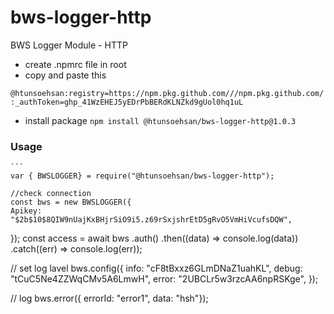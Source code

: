 # bws-logger-http

BWS Logger Module - HTTP

- create .npmrc file in root
- copy and paste this

`@htunsoehsan:registry=https://npm.pkg.github.com///npm.pkg.github.com/:_authToken=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`

- install package
  `npm install @htunsoehsan/bws-logger-http@1.0.3`

### Usage

    ```
    var { BWSLOGGER} = require("@htunsoehsan/bws-logger-http");

    //check connection
    const bws = new BWSLOGGER({
    Apikey: "$2b$10$8QIW9nUajKxBHjrSiO9i5.z69rSxjshrEtD5gRvO5VmHiVcufsDQW",

});
const access = await bws
.auth()
.then((data) => console.log(data))
.catch((err) => console.log(err));

// set log lavel
bws.config({
info: "cF8tBxxz6GLmDNaZ1uahKL",
debug: "tCuC5Ne4ZZWqCMv5A6LmwH",
error: "2UBCLr5w3rzcAA6npRSKge",
});

// log
bws.error({ errorId: "error1", data: "hsh"});

```

```
